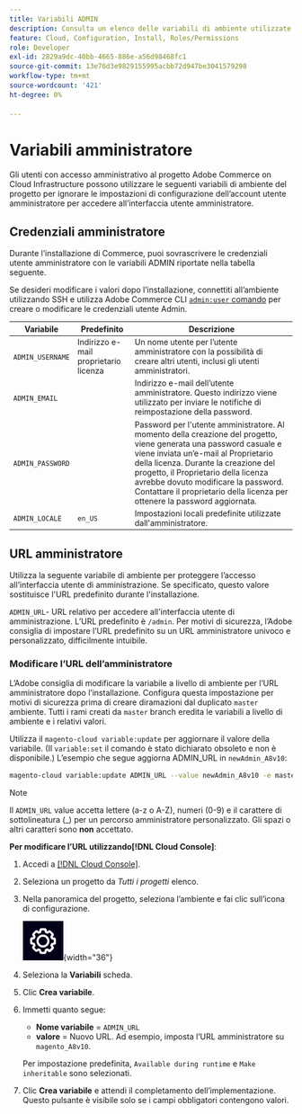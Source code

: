 ```yaml
---
title: Variabili ADMIN
description: Consulta un elenco delle variabili di ambiente utilizzate per l’installazione di Adobe Commerce sull’infrastruttura cloud.
feature: Cloud, Configuration, Install, Roles/Permissions
role: Developer
exl-id: 2829a9dc-40bb-4665-886e-a56d98468fc1
source-git-commit: 13e76d3e9829155995acbb72d947be3041579298
workflow-type: tm+mt
source-wordcount: '421'
ht-degree: 0%

---
```


# Variabili amministratore

Gli utenti con accesso amministrativo al progetto Adobe Commerce on Cloud Infrastructure possono utilizzare le seguenti variabili di ambiente del progetto per ignorare le impostazioni di configurazione dell’account utente amministratore per accedere all’interfaccia utente amministratore.

## Credenziali amministratore

Durante l’installazione di Commerce, puoi sovrascrivere le credenziali utente amministratore con le variabili ADMIN riportate nella tabella seguente.

Se desideri modificare i valori dopo l’installazione, connettiti all’ambiente utilizzando SSH e utilizza Adobe Commerce CLI [`admin:user` comando](https://experienceleague.adobe.com/docs/commerce-operations/installation-guide/tutorials/admin.html) per creare o modificare le credenziali utente Admin.

| Variabile | Predefinito | Descrizione |
| -------------- | --------------------------- | ----------- |
| `ADMIN_USERNAME` | Indirizzo e-mail proprietario licenza | Un nome utente per l’utente amministratore con la possibilità di creare altri utenti, inclusi gli utenti amministratori. |
| `ADMIN_EMAIL` |                             | Indirizzo e-mail dell’utente amministratore. Questo indirizzo viene utilizzato per inviare le notifiche di reimpostazione della password. |
| `ADMIN_PASSWORD` |                             | Password per l&#39;utente amministratore. Al momento della creazione del progetto, viene generata una password casuale e viene inviata un’e-mail al Proprietario della licenza. Durante la creazione del progetto, il Proprietario della licenza avrebbe dovuto modificare la password. Contattare il proprietario della licenza per ottenere la password aggiornata. |
| `ADMIN_LOCALE` | `en_US` | Impostazioni locali predefinite utilizzate dall&#39;amministratore. |

## URL amministratore

Utilizza la seguente variabile di ambiente per proteggere l’accesso all’interfaccia utente di amministrazione. Se specificato, questo valore sostituisce l&#39;URL predefinito durante l&#39;installazione.

`ADMIN_URL`- URL relativo per accedere all&#39;interfaccia utente di amministrazione. L’URL predefinito è `/admin`. Per motivi di sicurezza, l’Adobe consiglia di impostare l’URL predefinito su un URL amministratore univoco e personalizzato, difficilmente intuibile.

### Modificare l’URL dell’amministratore

L’Adobe consiglia di modificare la variabile a livello di ambiente per l’URL amministratore dopo l’installazione. Configura questa impostazione per motivi di sicurezza prima di creare diramazioni dal duplicato `master` ambiente. Tutti i rami creati da `master` branch eredita le variabili a livello di ambiente e i relativi valori.

Utilizza il `magento-cloud variable:update` per aggiornare il valore della variabile. (Il `variable:set` il comando è stato dichiarato obsoleto e non è disponibile.) L’esempio che segue aggiorna ADMIN_URL in `newAdmin_A8v10`:

```bash
magento-cloud variable:update ADMIN_URL --value newAdmin_A8v10 -e master
```

>[!NOTE]
>
>Il `ADMIN_URL` value accetta lettere (a-z o A-Z), numeri (0-9) e il carattere di sottolineatura (_) per un percorso amministratore personalizzato. Gli spazi o altri caratteri sono **non** accettato.

**Per modificare l’URL utilizzando[!DNL Cloud Console]**:

1. Accedi a [[!DNL Cloud Console]](https://console.adobecommerce.com).

1. Seleziona un progetto da _Tutti i progetti_ elenco.

1. Nella panoramica del progetto, seleziona l’ambiente e fai clic sull’icona di configurazione.

   ![Configurazione del progetto](../../assets/icon-configure.png){width="36"}

1. Seleziona la **Variabili** scheda.

1. Clic **Crea variabile**.

1. Immetti quanto segue:

   - **Nome variabile** = `ADMIN_URL`
   - **valore** = Nuovo URL. Ad esempio, imposta l’URL amministratore su `magento_A8v10`.

   Per impostazione predefinita, `Available during runtime` e `Make inheritable` sono selezionati.

1. Clic **Crea variabile** e attendi il completamento dell’implementazione. Questo pulsante è visibile solo se i campi obbligatori contengono valori.
